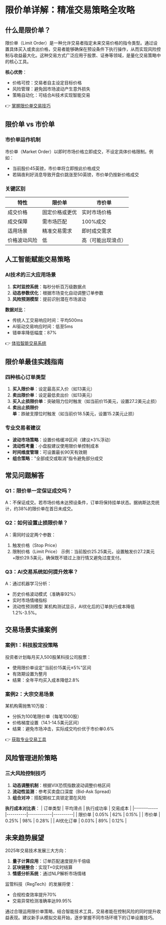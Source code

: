 # 限价单详解：精准交易策略全攻略

## 什么是限价单？

限价单（Limit Order）是一种允许交易者指定未来交易价格的指令类型。通过设置具体买入或卖出价格，交易者能够确保在预设条件下执行操作，从而实现风险控制与收益最大化。这种交易方式广泛应用于股票、证券等领域，是量化交易策略中的核心工具。

**核心优势**：
- 价格可控：交易者自主设定目标价格
- 风险管理：避免因市场波动产生意外损失
- 策略自动化：可结合AI技术实现智能交易

👉 [掌握限价单交易技巧](https://bit.ly/okx_welcome)

## 限价单 vs 市价单

### 市价单运作机制
市价单（Market Order）以即时市场价格立即成交，不设定具体价格限制。例如：
- 当前股价45英镑，市价单将立即按此价格成交
- 若隔夜利好消息导致开盘价跳涨至50英镑，市价单仍按新价格成交

### 关键区别
| 特性          | 限价单                | 市价单                |
|---------------|-----------------------|-----------------------|
| 成交价格      | 固定价格或更优        | 实时市场价格          |
| 成交保障      | 需市场匹配             | 100%成交              |
| 适用场景      | 精准交易需求          | 即时成交需求          |
| 价格波动风险  | 低                    | 高（可能出现滑点）    |

## 人工智能赋能交易策略

### AI技术的三大应用场景
1. **实时监控系统**：每秒分析百万级数据点
2. **动态参数优化**：根据市场变化自动调整订单参数
3. **风险预测模型**：提前识别潜在市场波动

**数据对比**：
- 传统人工交易响应时间：平均500ms
- AI驱动交易响应时间：低至5ms
- 错单率降低幅度：87%

👉 [体验智能交易系统](https://bit.ly/okx_welcome)

## 限价单最佳实践指南

### 四种核心订单类型
1. **买入限价单**：设定最高买入价（如13美元）
2. **卖出限价单**：设定最低卖出价（如13美元）
3. **买入止损限价单**：突破阻力位时触发（如当前价15美元，设置27.2美元止损）
4. **卖出止损限价单**：跌破支撑位时触发（如当前价18.5美元，设置15.2美元止损）

### 专业交易者建议
- **波动市场策略**：设置价格缓冲区间（建议±3%浮动）
- **流动性考量**：小盘股建议使用限价单控制成本
- **时间维度管理**：可设置最长90天有效期
- **组合策略**："全部成交或取消"指令避免部分成交

## 常见问题解答

### Q1：限价单一定保证成交吗？
A：不保证成交。若市场价格未达预设条件，订单将保持挂单状态。据纳斯达克统计，约38%的限价单在首日未成交。

### Q2：如何设置止损限价单？
A：需同时设定两个参数：
1. 触发价格（Stop Price）
2. 限制价格（Limit Price）
示例：当前股价25.25美元，设置触发价27.2美元+限价29.5美元，确保既不错过上涨行情又避免过度支付。

### Q3：AI交易系统如何提升效率？
A：通过机器学习分析：
- 历史价格波动模式（准确率92%）
- 实时市场情绪指标
- 流动性预测模型
某机构测试显示，AI优化后的订单执行成本降低1.2%-3.5%。

## 交易场景实操案例

### 案例1：科技股定投策略
投资者计划每月买入500股某科技公司股票：
- 使用限价单设定"当前价15美元±5%"区间
- 有效期设置为整月
- 结果：全年平均买入成本降低2.8%

### 案例2：大宗交易场景
某机构需抛售10万股：
- 分拆为100笔限价单（每笔1000股）
- 价格梯度设置（14.1-14.5美元区间）
- 结果：避免市场冲击，实际成交均价优于市价单0.6%

👉 [获取专业交易工具](https://bit.ly/okx_welcome)

## 风险管理进阶策略

### 三大风险控制技巧
1. **动态调整机制**：根据VIX恐慌指数波动调整价格区间
2. **流动性监测**：参考买卖盘口深度（Bid-Ask Spread）
3. **组合对冲**：搭配期权工具锁定潜在风险

**执行成本对比表**：
| 订单类型   | 平均滑点 | 执行成功率 | 交易成本 |
|------------|----------|------------|----------|
| 限价单     | 0.05%    | 62%        | 0.15%    |
| 市价单     | 0.25%    | 98%        | 0.28%    |
| AI优化订单 | 0.03%    | 89%        | 0.12%    |

## 未来趋势展望

2025年交易技术发展三大方向：
1. **量子计算应用**：订单匹配速度提升千倍级
2. **区块链整合**：实现T+0实时结算
3. **情感分析系统**：通过NLP解析市场情绪

监管科技（RegTech）的发展将使：
- 合规检查效率提升70%
- 交易异常检测准确率达99.95%

通过合理运用限价单策略，结合智能技术工具，交易者能在控制风险的同时提升收益表现。建议新手从模拟交易开始，逐步掌握不同市场环境下的订单设置技巧。